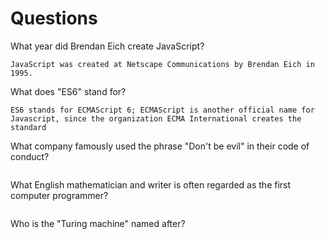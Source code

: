# Questions

What year did Brendan Eich create JavaScript?

```
JavaScript was created at Netscape Communications by Brendan Eich in 1995.
```

What does "ES6" stand for?

```
ES6 stands for ECMAScript 6; ECMAScript is another official name for Javascript, since the organization ECMA International creates the standard
```

What company famously used the phrase "Don't be evil" in their code of conduct?

```

```

What English mathematician and writer is often regarded as the first computer programmer?

```

```

Who is the "Turing machine" named after?

```

```
